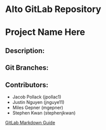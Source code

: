 Alto GitLab Repository
===
Project Name Here
===

Description:
---
Git Branches:
---
Contributors:
---
- Jacob Pollack (jpollac1)
- Justin Nguyen (jnguye11)
- Miles Gepner  (mgepner)
- Stephen Kwan  (stephenjkwan)

[GitLab Markdown Guide](https://github.com/gitlabhq/gitlabhq/blob/master/doc/markdown/markdown.md#links)
